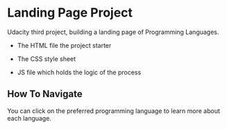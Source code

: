 # Landing Page Project

Udacity third project, building a landing page of Programming Languages.

- The HTML file the project starter

- The CSS style sheet

- JS file which holds the logic of the process

## How To Navigate

You can click on the preferred programming language to learn more about each language.